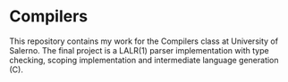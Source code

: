 # Compilers
This repository contains my work for the Compilers class at University of Salerno. The final project is a LALR(1) parser implementation with type checking, scoping implementation and intermediate language generation (C).
